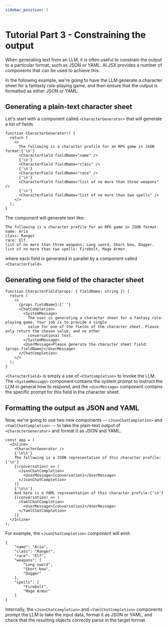 ```yaml
---
sidebar_position: 3
---
```


# Tutorial Part 3 - Constraining the output

When generating text from an LLM, it is often useful to constrain the output to a particular
format, such as JSON or YAML. AI.JSX provides a number of components that can be used to
achieve this.

In the following example, we're going to have the LLM generate a character sheet for a
fantasty role-playing game, and then ensure that the output is formatted as either
JSON or YAML.

## Generating a plain-text character sheet

Let's start with a component called `<CharacterGenerator>` that will generate a list of
fields

```tsx filename="packages/tutorial/src/part3.tsx"
function CharacterGenerator() {
  return (
    <>
      The following is a character profile for an RPG game in JSON format:{'\n'}
      <CharacterField fieldName="name" />
      {'\n'}
      <CharacterField fieldName="class" />
      {'\n'}
      <CharacterField fieldName="race" />
      {'\n'}
      <CharacterField fieldName="list of no more than three weapons" />
      {'\n'}
      <CharacterField fieldName="list of no more than two spells" />
    </>
  );
}
```

The component will generate text like:

```
The following is a character profile for an RPG game in JSON format:
name: Aria
class: Ranger
race: Elf.
list of no more than three weapons: Long sword, Short bow, Dagger.
list of no more than two spells: Firebolt, Mage Armor.
```

where each field is generated in parallel by a component called `<CharacterField>`.

## Generating one field of the character sheet

```tsx filename="packages/tutorial/src/part3.tsx"
function CharacterField(props: { fieldName: string }) {
  return (
    <>
      {props.fieldName}:{' '}
      <ChatCompletion>
        <SystemMessage>
          The user is generating a character sheet for a fantasy role-playing game. Your job is to provide a single
          value for one of the fields of the character sheet. Please only return the chosen value, and no other
          conversational text.
        </SystemMessage>
        <UserMessage>Please generate the character sheet field: {props.fieldName}</UserMessage>
      </ChatCompletion>
    </>
  );
}
```

`<CharacterField>` is simply a use of `<ChatCompletion>` to invoke the LLM. The
`<SystemMessage>` component contains the system prompt to instruct the LLM in general
how to respond, and the `<UserMessage>` component contains the specific prompt for this
field in the character sheet.

## Formatting the output as JSON and YAML

Now, we're going to use two new components -- `<JsonChatCompletion>` and `<YamlChatCompletion>` --
to take the plain-text output of `<CharacterGenerator>` and format it as JSON and YAML.

```tsx filename="packages/tutorial/src/part3.tsx"
const app = (
  <Inline>
    <CharacterGenerator />
    {'\n\n'}
    The following is a JSON representation of this character profile:{'\n'}
    {(conversation) => (
      <JsonChatCompletion>
        <UserMessage>{conversation}</UserMessage>
      </JsonChatCompletion>
    )}
    {'\n\n'}
    And here is a YAML representation of this character profile:{'\n'}
    {(conversation) => (
      <YamlChatCompletion>
        <UserMessage>{conversation}</UserMessage>
      </YamlChatCompletion>
    )}
  </Inline>
);
```

For example, the `<JsonChatCompletion>` component will emit:

```
{
    "name": "Aria",
    "class": "Ranger",
    "race": "Elf",
    "weapons": [
        "Long sword",
        "Short bow",
        "Dagger"
    ],
    "spells": [
        "Firebolt",
        "Mage Armor"
    ]
}
```

Internally, the `<JsonChatCompletion>` and `<YamlChatCompletion>` components prompt the
LLM to take the input data, format it as JSON or YAML, and check that the resulting objects
correctly parse in the target format.
